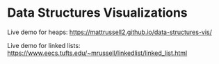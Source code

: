 # Data Structures Visualizations

Live demo for heaps: https://mattrussell2.github.io/data-structures-vis/


Live demo for linked lists: https://www.eecs.tufts.edu/~mrussell/linkedlist/linked_list.html

